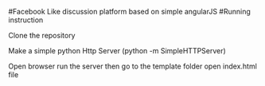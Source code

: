 #Facebook Like discussion platform based on simple angularJS
#Running instruction

Clone the repository

Make a simple python Http Server (python -m SimpleHTTPServer)

Open browser run the server then go to the template folder open index.html file



